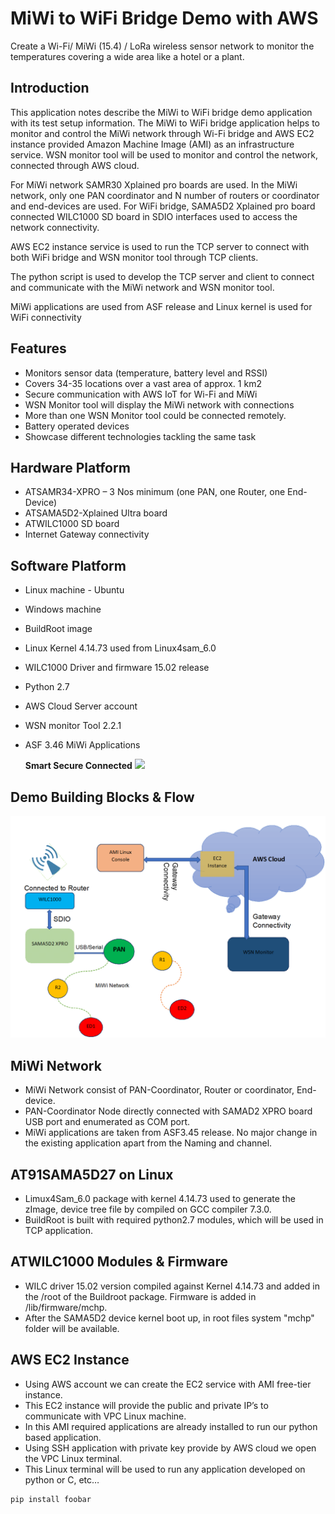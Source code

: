 # MiWi to WiFi Bridge Demo with AWS

Create a Wi-Fi/ MiWi (15.4) / LoRa wireless sensor network to monitor the temperatures covering a wide area like a hotel or a plant.

## Introduction
This application notes describe the MiWi to WiFi bridge demo application with its test setup information. The MiWi to WiFi bridge application helps to monitor and control the MiWi network through Wi-Fi bridge and AWS EC2 instance provided Amazon Machine Image (AMI)  as an infrastructure service. WSN monitor tool will be used to monitor and control the network, connected through AWS cloud.

For MiWi network SAMR30 Xplained pro boards are used. In the MiWi network, only one PAN coordinator and N number of routers or coordinator and end-devices are used.
For WiFi bridge, SAMA5D2 Xplained pro board connected WILC1000 SD board in SDIO interfaces used to access the network connectivity.

AWS EC2 instance service is used to run the TCP server to connect with both WiFi bridge and WSN monitor tool through TCP clients.

The python script is used to develop the TCP server and client to connect and communicate with the MiWi network and WSN monitor tool. 

MiWi applications are used from ASF release and Linux kernel is used for WiFi connectivity

## Features

- Monitors sensor data (temperature, battery level and RSSI)
- Covers 34-35 locations over a vast area of approx. 1 km2
- Secure communication with AWS IoT for Wi-Fi and MiWi
- WSN Monitor tool will display the MiWi network with connections 
- More than one WSN Monitor tool could be connected remotely.
- Battery operated devices
- Showcase different technologies tackling the same task

## Hardware Platform

- ATSAMR34-XPRO – 3 Nos minimum (one PAN, one Router, one End-Device)
- ATSAMA5D2-Xplained Ultra board
- ATWILC1000 SD board
- Internet Gateway connectivity

## Software Platform

- Linux machine - Ubuntu 
- Windows machine
- BuildRoot image
- Linux Kernel 4.14.73 used from Linux4sam_6.0
- WILC1000 Driver and firmware 15.02 release
- Python 2.7
- AWS Cloud Server account 
- WSN monitor Tool 2.2.1
- ASF 3.46 MiWi Applications

   **Smart Secure Connected**
![](https://www.microchip.com/ResourcePackages/Microchip/assets/dist/images/logo.png)

## Demo Building Blocks & Flow

![GitHub Logo](/Images/Block-Daigram.png)

## MiWi Network
- MiWi Network consist of PAN-Coordinator, Router or coordinator, End-device.
- PAN-Coordinator Node directly connected with SAMAD2 XPRO board USB port and enumerated as COM port.
-	MiWi applications are taken from ASF3.45 release. No major change in the existing application apart from the Naming and channel.

## AT91SAMA5D27 on Linux
- Limux4Sam_6.0 package with kernel 4.14.73 used to generate the zImage, device tree file by compiled on GCC compiler 7.3.0.
- BuildRoot is built with required python2.7 modules, which will be used in TCP application.

## ATWILC1000 Modules & Firmware
- WILC driver 15.02 version compiled against Kernel 4.14.73 and added in the /root of the Buildroot package. Firmware is added in /lib/firmware/mchp.
- After the SAMA5D2 device kernel boot up, in root files system "mchp" folder will be available.

## AWS EC2 Instance
-	Using AWS account we can create the EC2 service with AMI free-tier instance.
-	This EC2 instance will provide the public and private IP’s to communicate with VPC Linux machine.
-	In this AMI required applications are already installed to run our python based application.
-	Using SSH application with private key provide by AWS cloud we open the VPC Linux terminal.
-	This Linux terminal will be used to run any application developed on python or C, etc…










```bash
pip install foobar
```
